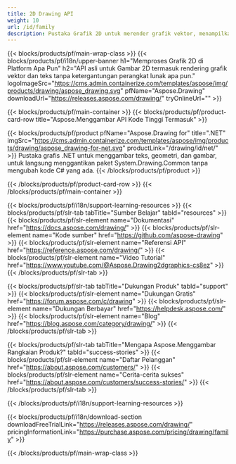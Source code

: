```yaml
---
title: 2D Drawing API
weight: 10
url: /id/family
description: Pustaka Grafik 2D untuk merender grafik vektor, menampilkan teks, dan menyimpan hasil gambar dalam format file grafik yang umum digunakan
---
```


{{< blocks/products/pf/main-wrap-class >}}
{{< blocks/products/pf/i18n/upper-banner h1="Memproses Grafik 2D di Platform Apa Pun" h2="API asli untuk Gambar 2D termasuk rendering grafik vektor dan teks tanpa ketergantungan perangkat lunak apa pun." logoImageSrc="https://cms.admin.containerize.com/templates/aspose/img/products/drawing/aspose_drawing.svg" pfName="Aspose.Drawing" downloadUrl="https://releases.aspose.com/drawing/" tryOnlineUrl="" >}}

{{< blocks/products/pf/main-container >}}
{{< blocks/products/pf/product-card-row title="Aspose.Menggambar API Kode Tinggi Termasuk" >}}

{{< blocks/products/pf/product pfName="Aspose.Drawing for" title=".NET" imgSrc="https://cms.admin.containerize.com/templates/aspose/img/products/drawing/aspose_drawing-for-net.svg" productLink="/drawing/id/net/" >}}
Pustaka grafis .NET untuk menggambar teks, geometri, dan gambar, untuk langsung menggantikan paket System.Drawing.Common tanpa mengubah kode C# yang ada.
{{< /blocks/products/pf/product >}}

{{< /blocks/products/pf/product-card-row >}}
{{< /blocks/products/pf/main-container >}}

{{< blocks/products/pf/i18n/support-learning-resources >}}
{{< blocks/products/pf/slr-tab tabTitle="Sumber Belajar" tabId="resources" >}}
{{< blocks/products/pf/slr-element name="Dokumentasi" href="https://docs.aspose.com/drawing/" >}}
{{< blocks/products/pf/slr-element name="Kode sumber" href="https://github.com/aspose-drawing" >}}
{{< blocks/products/pf/slr-element name="Referensi API" href="https://reference.aspose.com/drawing/" >}}
{{< blocks/products/pf/slr-element name="Video Tutorial" href="https://www.youtube.com/@Aspose.Drawing2dgraphics-cs8ez" >}}
{{< /blocks/products/pf/slr-tab >}}

{{< blocks/products/pf/slr-tab tabTitle="Dukungan Produk" tabId="support" >}}
{{< blocks/products/pf/slr-element name="Dukungan Gratis" href="https://forum.aspose.com/c/drawing" >}}
{{< blocks/products/pf/slr-element name="Dukungan Berbayar" href="https://helpdesk.aspose.com/" >}}
{{< blocks/products/pf/slr-element name="Blog" href="https://blog.aspose.com/category/drawing/" >}}
{{< /blocks/products/pf/slr-tab >}}

{{< blocks/products/pf/slr-tab tabTitle="Mengapa Aspose.Menggambar Rangkaian Produk?" tabId="success-stories" >}}
{{< blocks/products/pf/slr-element name="Daftar Pelanggan" href="https://about.aspose.com/customers/" >}}
{{< blocks/products/pf/slr-element name="Cerita-cerita sukses" href="https://about.aspose.com/customers/success-stories/" >}}
{{< /blocks/products/pf/slr-tab >}}

{{< /blocks/products/pf/i18n/support-learning-resources >}}

{{< blocks/products/pf/i18n/download-section downloadFreeTrialLink="https://releases.aspose.com/drawing/" pricingInformationLink="https://purchase.aspose.com/pricing/drawing/family" >}}

{{< /blocks/products/pf/main-wrap-class >}}
